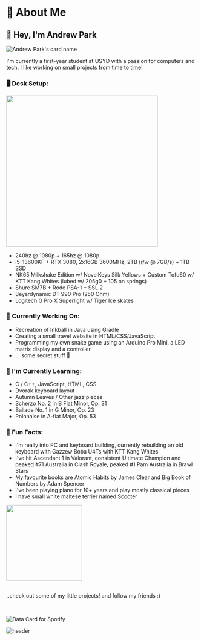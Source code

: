 <!--START_SECTION:waka-->
<!--END_SECTION:waka-->
<!--https://github.com/anmol098/waka-readme-stats?tab=readme-ov-file-->
<!--https://github.com/Platane/snk?tab=readme-ov-file-->

<!--
![header](https://capsule-render.vercel.app/api?type=soft&color=auto&height=300&section=header&text=capsule%20render&fontSize=90)
-->

# 🍒 About Me

## 👋 Hey, I'm Andrew Park

<!--https://github.com/satyawikananda/cardivo-->
![Andrew Park's card name](https://cardivo.vercel.app/api?name=Andrew%20Park&description=Hey%2C%20welcome%20to%20my%20profile%21%20Check%20out%20some%20of%20my%20little%20projects%20I%27ve%20made%20%F0%9F%AB%A1&image=https://avatars.githubusercontent.com/u/40168823?v=4&backgroundColor=%23ecf0f1&instagram=andrew_parkk%20|%20&linkedin=andrewpark-%20|%20&github=aparkgh&pattern=ticTacToe&colorPattern=%23eaeaea&site=&disableAnimation=false)

I'm currently a first-year student at USYD with a passion for computers and tech. I like working on small projects from time to time!

<!--
[![trophy](https://github-profile-trophy.vercel.app/?username=aparkgh)](https://github.com/ryo-ma/github-profile-trophy)
-->

### 🖥️ Desk Setup:
<img src="https://github.com/user-attachments/assets/def68e5e-1b2a-4a31-b265-12dda5326fa7" width="400"/>

- 240hz @ 1080p + 165hz @ 1080p
- i5-13600KF + RTX 3080, 2x16GB 3600MHz, 2TB (r/w @ 7GB/s) + 1TB SSD
- NK65 Milkshake Edition w/ NovelKeys Silk Yellows + Custom Tofu60 w/ KTT Kang Whites (lubed w/ 205g0 + 105 on springs)
- Shure SM7B + Rode PSA-1 + SSL 2
- Beyerdynamic DT 990 Pro (250 Ohm)
- Logitech G Pro X Superlight w/ Tiger Ice skates

### 🚀 Currently Working On:
- Recreation of Inkball in Java using Gradle
- Creating a small travel website in HTML/CSS/JavaScript
- Programming my own snake game using an Arduino Pro Mini, a LED matrix display and a controller
- ... some secret stuff 👀

### 🌱 I'm Currently Learning:
- C / C++, JavaScript, HTML, CSS
- Dvorak keyboard layout
- Autumn Leaves / Other jazz pieces
- Scherzo No. 2 in B Flat Minor, Op. 31
- Ballade No. 1 in G Minor, Op. 23
- Polonaise in A-flat Major, Op. 53

### 🌟 Fun Facts:
- I'm really into PC and keyboard building, currently rebuilding an old keyboard with Gazzew Boba U4Ts with KTT Kang Whites
- I've hit Ascendant 1 in Valorant, consistent Ultimate Champion and peaked #71 Australia in Clash Royale, peaked #1 Pam Australia in Brawl Stars
- My favourite books are Atomic Habits by James Clear and Big Book of Numbers by Adam Spencer
- I've been playing piano for 10+ years and play mostly classical pieces
- I have small white maltese terrier named Scooter

<img src="https://github.com/user-attachments/assets/2f746a7d-b8e9-4562-915c-eff3a04d566c" width="200"/>

</br>
</br>

..check out some of my little projects! and follow my friends :)

</br>


<!--https://github.com/magic-ike/spotify-data-card?tab=readme-ov-file-->
![Data Card for Spotify](https://data-card-for-spotify.herokuapp.com/api/card?user_id=229ll5brg0pwf57snpkikhd0r&show_border=1&hide_title=1)

![header](https://capsule-render.vercel.app/api?type=venom&color=auto&height=300&section=header&text=%20%3A%29&fontSize=50)
<!--
<picture>
  <source media="(prefers-color-scheme: dark)" srcset="github-snake-dark.svg" />
  <source media="(prefers-color-scheme: light)" srcset="github-snake.svg" />
  <img alt="github-snake" src="github-snake.svg" />
</picture>
-->
